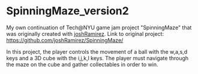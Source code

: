 # SpinningMaze_version2
My own continuation of Tech@NYU game jam project "SpinningMaze" that was originally created with [joshRamirez](https://github.com/joshRamirez/SpinningMaze/).
Link to original project: https://github.com/joshRamirez/SpinningMaze/

In this project, the player controls the movement of a ball with the w,a,s,d keys and a 3D cube with the i,j,k,l keys.
The player must navigate through the maze on the cube and gather collectables in order to win.
